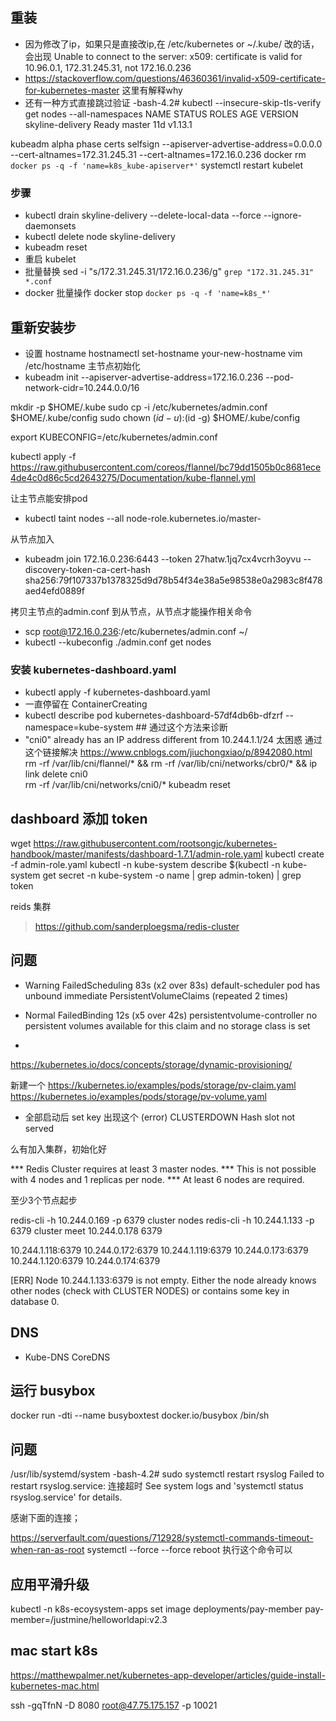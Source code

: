 ## 重装
* 因为修改了ip，如果只是直接改ip,在 /etc/kubernetes or ~/.kube/ 改的话，会出现 Unable to connect to the server: x509: certificate is valid for 10.96.0.1, 172.31.245.31, not 172.16.0.236 
* https://stackoverflow.com/questions/46360361/invalid-x509-certificate-for-kubernetes-master 这里有解释why
* 还有一种方式直接跳过验证
-bash-4.2# kubectl --insecure-skip-tls-verify  get nodes --all-namespaces
NAME               STATUS   ROLES    AGE   VERSION
skyline-delivery   Ready    master   11d   v1.13.1

kubeadm alpha phase certs selfsign --apiserver-advertise-address=0.0.0.0 --cert-altnames=172.31.245.31 --cert-altnames=172.16.0.236 
docker rm `docker ps -q -f 'name=k8s_kube-apiserver*'`
systemctl restart kubelet


### 步骤
* kubectl drain skyline-delivery --delete-local-data --force --ignore-daemonsets
* kubectl delete node skyline-delivery
* kubeadm reset
* 重启  kubelet
* 批量替换 sed -i "s/172.31.245.31/172.16.0.236/g" `grep "172.31.245.31" *.conf`
* docker 批量操作  docker stop `docker ps -q -f 'name=k8s_*'`


## 重新安装步 
* 设置 hostname
hostnamectl set-hostname your-new-hostname
vim /etc/hostname
主节点初始化
* kubeadm init --apiserver-advertise-address=172.16.0.236 --pod-network-cidr=10.244.0.0/16
>
mkdir -p $HOME/.kube
sudo cp -i /etc/kubernetes/admin.conf $HOME/.kube/config
sudo chown $(id -u):$(id -g) $HOME/.kube/config

export KUBECONFIG=/etc/kubernetes/admin.conf

kubectl apply -f https://raw.githubusercontent.com/coreos/flannel/bc79dd1505b0c8681ece4de4c0d86c5cd2643275/Documentation/kube-flannel.yml


让主节点能安排pod
* kubectl taint nodes --all node-role.kubernetes.io/master-

从节点加入
* kubeadm join 172.16.0.236:6443 --token 27hatw.1jq7cx4vcrh3oyvu --discovery-token-ca-cert-hash sha256:79f107337b1378325d9d78b54f34e38a5e98538e0a2983c8f478aed4efd0889f

拷贝主节点的admin.conf 到从节点，从节点才能操作相关命令
* scp root@172.16.0.236:/etc/kubernetes/admin.conf ~/
* kubectl --kubeconfig ./admin.conf get nodes

### 安装 kubernetes-dashboard.yaml
* kubectl apply -f kubernetes-dashboard.yaml
* 一直停留在 ContainerCreating 
* kubectl describe pod kubernetes-dashboard-57df4db6b-dfzrf --namespace=kube-system ## 通过这个方法来诊断
* "cni0" already has an IP address different from 10.244.1.1/24
太困惑
通过这个链接解决 https://www.cnblogs.com/jiuchongxiao/p/8942080.html
rm -rf /var/lib/cni/flannel/* && rm -rf /var/lib/cni/networks/cbr0/* && ip link delete cni0  
rm -rf /var/lib/cni/networks/cni0/*
kubeadm reset


## dashboard 添加 token
wget https://raw.githubusercontent.com/rootsongjc/kubernetes-handbook/master/manifests/dashboard-1.7.1/admin-role.yaml
kubectl create -f admin-role.yaml
kubectl -n kube-system describe $(kubectl -n kube-system get secret -n kube-system -o name | grep admin-token) | grep token

reids 集群
> https://github.com/sanderploegsma/redis-cluster
## 问题

*   Warning  FailedScheduling  83s (x2 over 83s)  default-scheduler  pod has unbound immediate PersistentVolumeClaims (repeated 2 times)
  
*   Normal     FailedBinding  12s (x5 over 42s)  persistentvolume-controller  no persistent volumes available for this claim and no storage class is set
*   
https://kubernetes.io/docs/concepts/storage/dynamic-provisioning/

新建一个 
https://kubernetes.io/examples/pods/storage/pv-claim.yaml
https://kubernetes.io/examples/pods/storage/pv-volume.yaml

* 全部启动后
set key 出现这个  (error) CLUSTERDOWN Hash slot not served

么有加入集群，初始化好

*** Redis Cluster requires at least 3 master nodes.
*** This is not possible with 4 nodes and 1 replicas per node.
*** At least 6 nodes are required.

至少3个节点起步

redis-cli -h 10.244.0.169 -p 6379 cluster nodes
redis-cli -h 10.244.1.133 -p 6379 cluster meet 10.244.0.178 6379

10.244.1.118:6379 10.244.0.172:6379 10.244.1.119:6379 10.244.0.173:6379 10.244.1.120:6379 10.244.0.174:6379

[ERR] Node 10.244.1.133:6379 is not empty. Either the node already knows other nodes (check with CLUSTER NODES) or contains some key in database 0.

## DNS
* Kube-DNS CoreDNS

## 运行 busybox
docker run  -dti  --name busyboxtest  docker.io/busybox  /bin/sh 

## 问题
/usr/lib/systemd/system
-bash-4.2# sudo systemctl restart rsyslog
Failed to restart rsyslog.service: 连接超时
See system logs and 'systemctl status rsyslog.service' for details.

感谢下面的连接；

https://serverfault.com/questions/712928/systemctl-commands-timeout-when-ran-as-root
systemctl --force --force reboot 执行这个命令可以


## 应用平滑升级
kubectl -n k8s-ecoysystem-apps set image deployments/pay-member pay-member=/justmine/helloworldapi:v2.3

## mac start k8s
https://matthewpalmer.net/kubernetes-app-developer/articles/guide-install-kubernetes-mac.html


ssh -gqTfnN -D 8080 root@47.75.175.157 -p 10021
